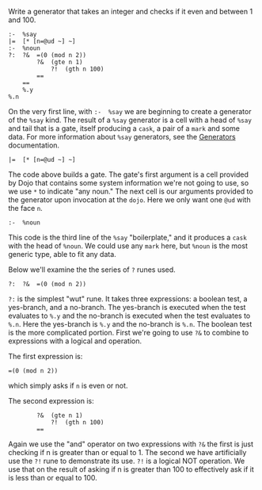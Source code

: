 Write a generator that takes an integer and checks if it even and between 1 and 100.

```
:-  %say
|=  [* [n=@ud ~] ~]
:-  %noun
?:  ?&  =(0 (mod n 2))
        ?&  (gte n 1)
            ?!  (gth n 100)
        ==
    ==
    %.y
%.n
```

On the very first line, with `:-  %say` we are beginning to create a generator of the `%say` kind. The result of a `%say` generator is a cell with a head of `%say` and tail that is a gate, itself producing a `cask`, a pair of a `mark` and some data. For more information about `%say` generators, see the [Generators](/using/generators) documentation.

```
|=  [* [n=@ud ~] ~]
```

The code above builds a gate. The gate's first argument is a cell provided by Dojo that contains some system information we're not going to use, so we use `*` to indicate "any noun." The next cell is our arguments provided to the generator upon invocation at the `dojo`. Here we only want one `@ud` with the face `n`.

```
:-  %noun
```

This code is the third line of the `%say` "boilerplate," and it produces a `cask` with the head of `%noun`. We could use any `mark` here, but `%noun` is the most generic type, able to fit any data.

Below we'll examine the the series of `?` runes used.

```
?:  ?&  =(0 (mod n 2))
```

`?:` is the simplest "wut" rune. It takes three expressions: a boolean test, a yes-branch, and a no-branch. The yes-branch is executed when the test evaluates to `%.y` and the no-branch is executed when the test evaluates to `%.n`. Here the yes-branch is `%.y` and the no-branch is `%.n`. The boolean test is the more complicated portion. First we're going to use `?&` to combine to expressions with a logical and operation.

The first expression is:

```
=(0 (mod n 2))
```

which simply asks if `n` is even or not.

The second expression is:

```
        ?&  (gte n 1)
            ?!  (gth n 100)
        ==
```

Again we use the "and" operator on two expressions with `?&` the first is just checking if n is greater than or equal to 1. The second we have artificially use the `?!` rune to demonstrate its use. `?!` is a logical NOT operation. We use that on the result of asking if n is greater than 100 to effectively ask if it is less than or equal to 100.
